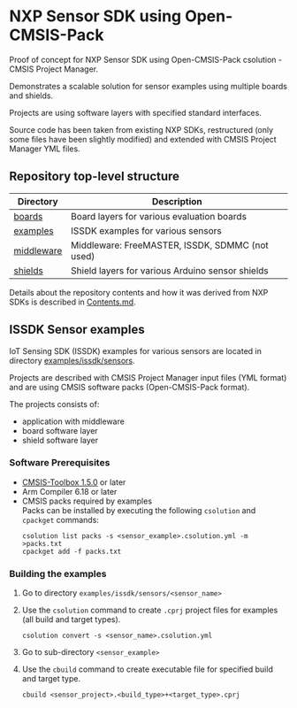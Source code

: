 # NXP Sensor SDK using Open-CMSIS-Pack

Proof of concept for NXP Sensor SDK using Open-CMSIS-Pack csolution - CMSIS Project Manager.

Demonstrates a scalable solution for sensor examples using multiple boards and shields.

Projects are using software layers with specified standard interfaces.

Source code has been taken from existing NXP SDKs, restructured (only some files have been slightly modified) 
and extended with CMSIS Project Manager YML files.

## Repository top-level structure

Directory                   | Description
----------------------------|-------------------------------------------------
[boards](./boards)          | Board layers for various evaluation boards
[examples](./examples)      | ISSDK examples for various sensors
[middleware](./middleware)  | Middleware: FreeMASTER, ISSDK, SDMMC (not used)
[shields](./shields)        | Shield layers for various Arduino sensor shields

Details about the repository contents and how it was derived from NXP SDKs is described in [Contents.md](./Contents.md).

## ISSDK Sensor examples

IoT Sensing SDK (ISSDK) examples for various sensors are located in directory [examples/issdk/sensors](./examples/issdk/sensors).

Projects are described with CMSIS Project Manager input files (YML format) and are using CMSIS software packs (Open-CMSIS-Pack format).

The projects consists of:
 - application with middleware
 - board software layer
 - shield software layer

### Software Prerequisites
 - [CMSIS-Toolbox 1.5.0](https://github.com/Open-CMSIS-Pack/cmsis-toolbox/releases/tag/1.5.0) or later
 - Arm Compiler 6.18 or later
 - CMSIS packs required by examples  
   Packs can be installed by executing the following `csolution` and `cpackget` commands:
   ```
   csolution list packs -s <sensor_example>.csolution.yml -m >packs.txt
   cpackget add -f packs.txt
   ```


### Building the examples

1. Go to directory `examples/issdk/sensors/<sensor_name>`

2. Use the `csolution` command to create `.cprj` project files for examples (all build and target types).
   ```
   csolution convert -s <sensor_name>.csolution.yml
   ```

3. Go to sub-directory `<sensor_example>`

4. Use the `cbuild` command to create executable file for specified build and target type.
   ```
   cbuild <sensor_project>.<build_type>+<target_type>.cprj
   ```